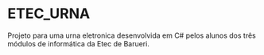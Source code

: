 # ETEC_URNA
Projeto para uma urna eletronica desenvolvida em C# pelos alunos dos três módulos de informática da Etec de Barueri.
